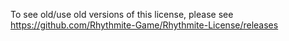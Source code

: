 To see old/use old versions of this license, please see https://github.com/Rhythmite-Game/Rhythmite-License/releases
